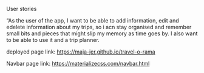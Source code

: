 User stories

“As the user of the app, I want to be able to add information, edit and edelete information about my trips, so i acn stay organised and remember small bits and pieces that might slip my memory as time goes by. I also want to be able to use it and a trip planner.

deployed page link: https://maja-jer.github.io/travel-o-rama

Navbar page link: https://materializecss.com/navbar.html